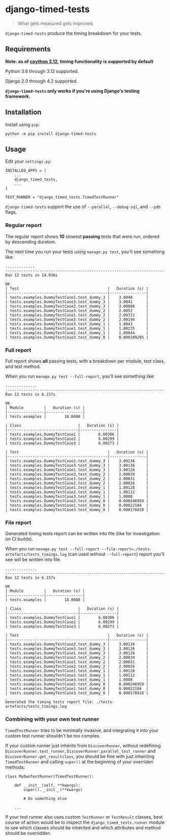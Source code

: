 # django-timed-tests
> What gets measured gets improved.

`django-timed-tests` produce the timing breakdown for your tests.

## Requirements
**Note: as of [cpython 3.12](https://github.com/python/cpython/pull/12271), timing functionality is supported by default**

Python 3.6 through 3.12 supported.

Django 2.0 through 4.2 supported.

**`django-timed-tests` only works if you're using Django's testing framework.**

## Installation
Install using `pip`:
```
python -m pip install django-timed-tests
```

## Usage
Edit your `settings.py`:
```
INSTALLED_APPS = [
    ...
    django_timed_tests,
    ...
]

TEST_RUNNER = "django_timed_tests.TimedTestRunner"
```

`django-timed-tests` support the use of `--parallel`, `--debug-sql`, and `--pdb` flags.

### Regular report
The regular report shows **10** slowest **passing** tests that were run, ordered by descending duration.

The next time you run your tests using `manage.py test`, you'll see something like:

```
.............
----------------------------------------------------------------------
Ran 12 tests in 18.036s

OK
| Test                                       |   Duration (s) |
|--------------------------------------------|----------------|
| tests.examples.DummyTestCase1.test_dummy_3 |    3.0048      |
| tests.examples.DummyTestCase3.test_dummy_3 |    3.0041      |
| tests.examples.DummyTestCase2.test_dummy_3 |    3.00086     |
| tests.examples.DummyTestCase3.test_dummy_2 |    2.0052      |
| tests.examples.DummyTestCase1.test_dummy_2 |    2.00372     |
| tests.examples.DummyTestCase2.test_dummy_2 |    2.00194     |
| tests.examples.DummyTestCase3.test_dummy_1 |    1.0043      |
| tests.examples.DummyTestCase1.test_dummy_1 |    1.00235     |
| tests.examples.DummyTestCase2.test_dummy_1 |    1.00044     |
| tests.examples.DummyTestCase3.test_dummy_0 |    0.000109295 |
```

### Full report
Full report shows **all** passing tests, with a breakdown per module, test class, and test method.

When you run `manage.py test --full-report`, you'll see something like:
```
..............
----------------------------------------------------------------------
Ran 12 tests in 6.157s

OK
| Module         |   Duration (s) |
|----------------|----------------|
| tests.examples |        18.0088 |

| Class                         |   Duration (s) |
|-------------------------------|----------------|
| tests.examples.DummyTestCase1 |        6.00306 |
| tests.examples.DummyTestCase2 |        6.00299 |
| tests.examples.DummyTestCase3 |        6.00273 |

| Test                                       |   Duration (s) |
|--------------------------------------------|----------------|
| tests.examples.DummyTestCase2.test_dummy_3 |    3.00136     |
| tests.examples.DummyTestCase3.test_dummy_3 |    3.00136     |
| tests.examples.DummyTestCase1.test_dummy_3 |    3.00126     |
| tests.examples.DummyTestCase3.test_dummy_2 |    2.00039     |
| tests.examples.DummyTestCase1.test_dummy_2 |    2.00031     |
| tests.examples.DummyTestCase2.test_dummy_2 |    2.00026     |
| tests.examples.DummyTestCase1.test_dummy_1 |    1.00128     |
| tests.examples.DummyTestCase2.test_dummy_1 |    1.00112     |
| tests.examples.DummyTestCase3.test_dummy_1 |    1.0008      |
| tests.examples.DummyTestCase2.test_dummy_0 |    0.000246959 |
| tests.examples.DummyTestCase1.test_dummy_0 |    0.00022184  |
| tests.examples.DummyTestCase3.test_dummy_0 |    0.000178818 |
```

### File report
Generated timing tests report can be written into file (like for investigation on CI builds).

When you run `manage.py test --full-report --file-report=./tests-artefacts/tests_timings.log` (can used without `--full-report`) report you'll see will be written into file.
```
..............
----------------------------------------------------------------------
Ran 12 tests in 6.157s

OK
| Module         |   Duration (s) |
|----------------|----------------|
| tests.examples |        18.0088 |

| Class                         |   Duration (s) |
|-------------------------------|----------------|
| tests.examples.DummyTestCase1 |        6.00306 |
| tests.examples.DummyTestCase2 |        6.00299 |
| tests.examples.DummyTestCase3 |        6.00273 |

| Test                                       |   Duration (s) |
|--------------------------------------------|----------------|
| tests.examples.DummyTestCase2.test_dummy_3 |    3.00136     |
| tests.examples.DummyTestCase3.test_dummy_3 |    3.00136     |
| tests.examples.DummyTestCase1.test_dummy_3 |    3.00126     |
| tests.examples.DummyTestCase3.test_dummy_2 |    2.00039     |
| tests.examples.DummyTestCase1.test_dummy_2 |    2.00031     |
| tests.examples.DummyTestCase2.test_dummy_2 |    2.00026     |
| tests.examples.DummyTestCase1.test_dummy_1 |    1.00128     |
| tests.examples.DummyTestCase2.test_dummy_1 |    1.00112     |
| tests.examples.DummyTestCase3.test_dummy_1 |    1.0008      |
| tests.examples.DummyTestCase2.test_dummy_0 |    0.000246959 |
| tests.examples.DummyTestCase1.test_dummy_0 |    0.00022184  |
| tests.examples.DummyTestCase3.test_dummy_0 |    0.000178818 |

Generated the timing tests report file: ./tests-artefacts/tests_timings.log
```

### Combining with your own test runner
`TimedTestRunner` tries to be minimally invasive, and integrating it into your custom test runner shouldn't be too complex.

If your custom runner just inherits from `DiscoverRunner`, without redefining `DiscoverRunner.test_runner`,  `DiscoverRunner.parallel_test_runner` and `DiscoverRunner.get_resultclass`, you should be fine with just inheriting `TimedTestRunner` and calling `super()` at the beginning of your overriden methods:

```
class MyOwnTestRunner(TimedTestRunner):

    def __init__(self, **kwargs):
        super().__init__(**kwargs)

        # Do something else

    ...
```

If your test runner also uses custom `TestRunner` or `TestResult` classes, best course of action would be to inspect the `django_timed_tests.runner` module to see which classes should be inherited and which attributes and method should be overridden.
